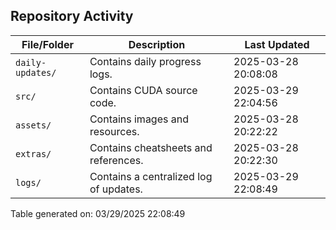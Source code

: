 ## Repository Activity

| File/Folder          | Description                                      | Last Updated |
|----------------------|--------------------------------------------------|--------------|
| `daily-updates/`     | Contains daily progress logs.            | 2025-03-28 20:08:08 |
| `src/`     | Contains CUDA source code.               | 2025-03-29 22:04:56 |
| `assets/`     | Contains images and resources.           | 2025-03-28 20:22:22 |
| `extras/`     | Contains cheatsheets and references.     | 2025-03-28 20:22:30 |
| `logs/`     | Contains a centralized log of updates.   | 2025-03-29 22:08:49 |

Table generated on: 03/29/2025 22:08:49
